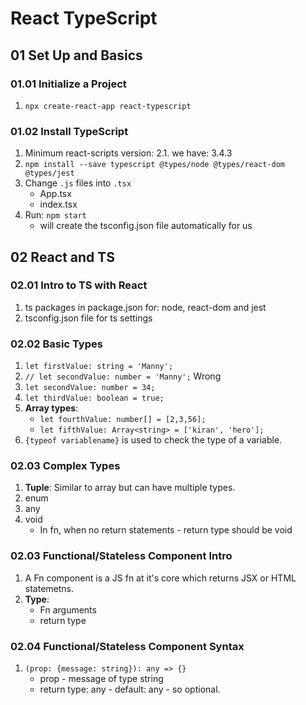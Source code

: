 # React TypeScript

## 01 Set Up and Basics

### 01.01 Initialize a Project
1. `npx create-react-app react-typescript`

### 01.02 Install TypeScript
1. Minimum react-scripts version: 2.1. we have: 3.4.3
2. `npm install --save typescript @types/node @types/react-dom @types/jest`
3. Change `.js` files into `.tsx`
    * App.tsx
    * index.tsx
4. Run: `npm start`
    - will create the tsconfig.json file automatically for us

## 02 React and TS
### 02.01 Intro to TS with React
1. ts packages in package.json for: node, react-dom and jest
2. tsconfig.json file for ts settings

### 02.02 Basic Types
1. `let firstValue: string = 'Manny';`
2. `// let secondValue: number = 'Manny';` Wrong
3. `let secondValue: number = 34;`
4. `let thirdValue: boolean = true;`
5. **Array types**:
    * `let fourthValue: number[] = [2,3,56];`
    * `let fifthValue: Array<string> = ['kiran', 'hero'];`
6. `{typeof variablename}` is used to check the type of a variable.

### 02.03 Complex Types
1. **Tuple**: Similar to array but can have multiple types.
2. enum
3. any
4. void
    * In fn, when no return statements - return type should be void

### 02.03 Functional/Stateless Component Intro
1. A Fn component is a JS fn at it's core which returns JSX or HTML statemetns.
2. **Type**:
    * Fn arguments
    * return type

### 02.04 Functional/Stateless Component Syntax
1. `(prop: {message: string}): any => {}`
    * prop - message of type string
    * return type: any - default: any - so optional.
